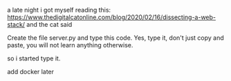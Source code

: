 a late night
i got myself reading this: https://www.thedigitalcatonline.com/blog/2020/02/16/dissecting-a-web-stack/
and the cat said 

Create the file server.py and type this code. Yes, type it, don't just copy and paste, you will not learn anything otherwise.

so i started type it.

add docker later
